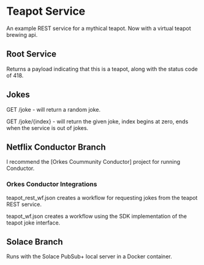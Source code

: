 # Teapot Service
An example REST service for a mythical teapot. Now with a virtual teapot brewing api.

## Root Service
Returns a payload indicating that this is a teapot, along with the status code of 418.

## Jokes
GET /joke - will return a random joke.

GET /joke/{index} - will return the given joke, index begins at zero, ends when
the service is out of jokes.

## Netflix Conductor Branch
I recommend the [Orkes Coummunity Conductor] project for running Conductor.

### Orkes Conductor Integrations
teapot_rest_wf.json creates a workflow for requesting jokes from the teapot REST
service.

teapot_wf.json creates a workflow using the SDK implementation of the teapot joke 
interface. 

## Solace Branch
Runs with the Solace PubSub+ local server in a Docker container.